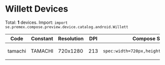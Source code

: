 # Willett Devices

Total: **1** devices. Import: `import se.premex.compose.preview.device.catalog.android.Willett`

| Code | Constant | Resolution | DPI | Compose Spec | Preview Usage |
|------|----------|------------|-----|-------------|---------------|
| tamachi | TAMACHI | 720x1280 | 213 | `spec:width=720px,height=1280px,dpi=213` | `@Preview(device = Willett.TAMACHI)` |

<!-- Generated automatically. Do not edit manually. -->

